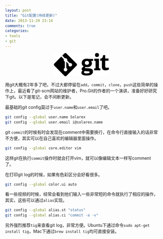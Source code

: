 ```yaml
---
layout: post
title: "Git配置(持续更新)"
date: 2013-11-29 23:14
comments: true
categories: 
- tools
- git
---
```

<center><p><img src="/images/git-logo-black.png" width="182" height="76" alt="git"></p></center>

用git大概有2年多了吧，不过大都停留在``add``，``commit``，``clone``，``push``这些简单的操作上，最近看了git-scm网站的维护者，Pro.Git的作者的一个演讲，准备好好研究下git。以下是笔记，会不间断更新。

最基础的git config莫过于``user.name``和``user.email``了吧。
```bash
git config --global user.name Solarex
git config --global user.email i@solarex.name
```

git ``commit``的时候有时会发现在comment中需要换行，在命令行直接输入的话非常不方便，其实可以在自己喜欢的编辑器里面操作。
```bash 
git config --global core.editor vim
```
这样git在执行``commit``操作时就会打开vim，就可以像编辑文本一样写comment了。

在打印git log的时候，如果有色彩区分会好看很多。
```bash
git config --global color.ui auto
```

看一些视频的时候，经常会看到他们输入一些非常短的命令就执行了相应的操作，其实，这些可以通过``alias``实现。
```bash
git config --global alias.st "status"
git config --global alias.ci "commit -a -v"
```

另外强烈推荐``tig``来查看git log，非常方便。Ubuntu下通过命令``sudo apt-get install tig``，Mac下通过``brew install tig``均可直接安装。
